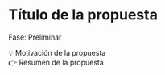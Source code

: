 # Título de la propuesta

Fase: Preliminar

<aside>
💡 Motivación de la propuesta

</aside>

<aside>
👉 Resumen de la propuesta

</aside>